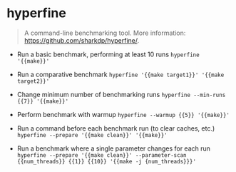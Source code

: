 # hyperfine
> A command-line benchmarking tool.
> More information: <https://github.com/sharkdp/hyperfine/>.

- Run a basic benchmark, performing at least 10 runs
`hyperfine '{{make}}'`

- Run a comparative benchmark
`hyperfine '{{make target1}}' '{{make target2}}'`

- Change minimum number of benchmarking runs
`hyperfine --min-runs {{7}} '{{make}}'`

- Perform benchmark with warmup
`hyperfine --warmup {{5}} '{{make}}'`

- Run a command before each benchmark run (to clear caches, etc.)
`hyperfine --prepare '{{make clean}}' '{{make}}'`

- Run a benchmark where a single parameter changes for each run
`hyperfine --prepare '{{make clean}}' --parameter-scan {{num_threads}} {{1}} {{10}} '{{make -j {num_threads}}}'`
